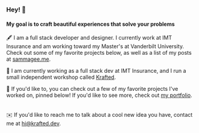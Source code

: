 ### Hey! 👋
#### My goal is to craft beautiful experiences that solve your problems

🖋️ I am a full stack developer and designer. I currently work at IMT Insurance and am working toward my Master's at Vanderbilt University. Check out some of my favorite projects below, as well as a list of my posts at [sammagee.me](https://sammagee.me).

🧪 I am currently working as a full stack dev at IMT Insurance, and I run a small independent workshop called [Krafted](https://krafted.dev).

💼 If you'd like to, you can check out a few of my favorite projects I've worked on, pinned below! If you'd like to see more, check out [my portfolio](https://sammagee.me/work).
<br><br><br>
✉️ If you'd like to reach me to talk about a cool new idea you have, contact me at hi@krafted.dev.

<!--
**sammagee/sammagee** is a ✨ _special_ ✨ repository because its `README.md` (this file) appears on your GitHub profile.

Here are some ideas to get you started:

- 🔭 I’m currently working on ...
- 🌱 I’m currently learning ...
- 👯 I’m looking to collaborate on ...
- 🤔 I’m looking for help with ...
- 💬 Ask me about ...
- 📫 How to reach me: ...
- 😄 Pronouns: ...
- ⚡ Fun fact: ...
-->
